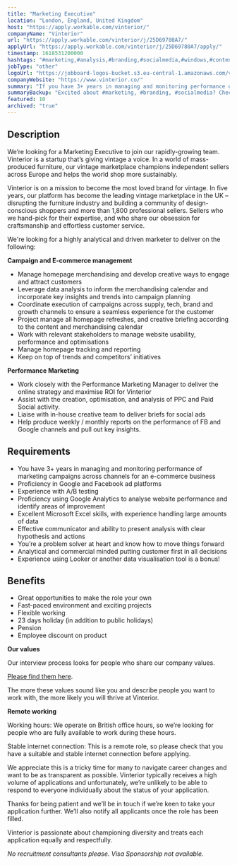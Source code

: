 ```yaml
---
title: "Marketing Executive"
location: "London, England, United Kingdom"
host: "https://apply.workable.com/vinterior/"
companyName: "Vinterior"
url: "https://apply.workable.com/vinterior/j/25D69780A7/"
applyUrl: "https://apply.workable.com/vinterior/j/25D69780A7/apply/"
timestamp: 1618531200000
hashtags: "#marketing,#analysis,#branding,#socialmedia,#windows,#content,#management,#office,#operations,#monitoring"
jobType: "other"
logoUrl: "https://jobboard-logos-bucket.s3.eu-central-1.amazonaws.com/vinterior"
companyWebsite: "https://www.vinterior.co/"
summary: "If you have 3+ years in managing and monitoring performance of marketing campaigns across channels for an e-commerce business, Vinterior has a job opening for a Marketing Executive"
summaryBackup: "Excited about #marketing, #branding, #socialmedia? Check out this job post!"
featured: 10
archived: "true"
---
```


## Description

We’re looking for a Marketing Executive to join our rapidly-growing team. Vinterior is a startup that’s giving vintage a voice. In a world of mass-produced furniture, our vintage marketplace champions independent sellers across Europe and helps the world shop more sustainably.

Vinterior is on a mission to become the most loved brand for vintage. In five years, our platform has become the leading vintage marketplace in the UK – disrupting the furniture industry and building a community of design-conscious shoppers and more than 1,800 professional sellers. Sellers who we hand-pick for their expertise, and who share our obsession for craftsmanship and effortless customer service.

We're looking for a highly analytical and driven marketer to deliver on the following:

**Campaign and E-commerce management**

*   Manage homepage merchandising and develop creative ways to engage and attract customers
*   Leverage data analysis to inform the merchandising calendar and incorporate key insights and trends into campaign planning
*   Coordinate execution of campaigns across supply, tech, brand and growth channels to ensure a seamless experience for the customer
*   Project manage all homepage refreshes, and creative briefing according to the content and merchandising calendar
*   Work with relevant stakeholders to manage website usability, performance and optimisations
*   Manage homepage tracking and reporting
*   Keep on top of trends and competitors’ initiatives

**Performance Marketing**

*   Work closely with the Performance Marketing Manager to deliver the online strategy and maximise ROI for Vinterior
*   Assist with the creation, optimisation, and analysis of PPC and Paid Social activity.
*   Liaise with in-house creative team to deliver briefs for social ads
*   Help produce weekly / monthly reports on the performance of FB and Google channels and pull out key insights.

## Requirements

*   You have 3+ years in managing and monitoring performance of marketing campaigns across channels for an e-commerce business
*   Proficiency in Google and Facebook ad platforms
*   Experience with A/B testing
*   Proficiency using Google Analytics to analyse website performance and identify areas of improvement
*   Excellent Microsoft Excel skills, with experience handling large amounts of data
*   Effective communicator and ability to present analysis with clear hypothesis and actions
*   You’re a problem solver at heart and know how to move things forward
*   Analytical and commercial minded putting customer first in all decisions
*   Experience using Looker or another data visualisation tool is a bonus!

## Benefits

*   Great opportunities to make the role your own
*   Fast-paced environment and exciting projects
*   Flexible working
*   23 days holiday (in addition to public holidays)
*   Pension
*   Employee discount on product

**Our values**

Our interview process looks for people who share our company values.

[Please find them here](https://www.notion.so/Vinterior-ba2940b7744a4ec180b8a4d5f07c7e21).

The more these values sound like you and describe people you want to work with, the more likely you will thrive at Vinterior.

**Remote working**

Working hours: We operate on British office hours, so we’re looking for people who are fully available to work during these hours.

Stable internet connection: This is a remote role, so please check that you have a suitable and stable internet connection before applying.

We appreciate this is a tricky time for many to navigate career changes and want to be as transparent as possible. Vinterior typically receives a high volume of applications and unfortunately, we’re unlikely to be able to respond to everyone individually about the status of your application.

Thanks for being patient and we’ll be in touch if we’re keen to take your application further. We’ll also notify all applicants once the role has been filled.

Vinterior is passionate about championing diversity and treats each application equally and respectfully.

_No recruitment consultants please. Visa Sponsorship not available._
